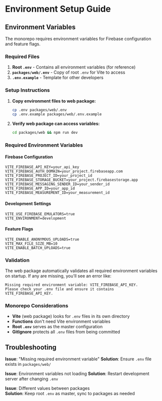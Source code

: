 # Environment Setup Guide

## Environment Variables

The monorepo requires environment variables for Firebase configuration and feature flags.

### Required Files

1. **Root `.env`** - Contains all environment variables (for reference)
2. **`packages/web/.env`** - Copy of root `.env` for Vite to access
3. **`.env.example`** - Template for other developers

### Setup Instructions

1. **Copy environment files to web package:**
   ```bash
   cp .env packages/web/.env
   cp .env.example packages/web/.env.example
   ```

2. **Verify web package can access variables:**
   ```bash
   cd packages/web && npm run dev
   ```

### Required Environment Variables

#### Firebase Configuration
```env
VITE_FIREBASE_API_KEY=your_api_key
VITE_FIREBASE_AUTH_DOMAIN=your_project.firebaseapp.com
VITE_FIREBASE_PROJECT_ID=your_project_id
VITE_FIREBASE_STORAGE_BUCKET=your_project.firebasestorage.app
VITE_FIREBASE_MESSAGING_SENDER_ID=your_sender_id
VITE_FIREBASE_APP_ID=your_app_id
VITE_FIREBASE_MEASUREMENT_ID=your_measurement_id
```

#### Development Settings
```env
VITE_USE_FIREBASE_EMULATORS=true
VITE_ENVIRONMENT=development
```

#### Feature Flags
```env
VITE_ENABLE_ANONYMOUS_UPLOADS=true
VITE_MAX_FILE_SIZE_MB=10
VITE_ENABLE_BATCH_UPLOADS=true
```

### Validation

The web package automatically validates all required environment variables on startup. If any are missing, you'll see an error like:

```
Missing required environment variable: VITE_FIREBASE_API_KEY. 
Please check your .env file and ensure it contains VITE_FIREBASE_API_KEY.
```

### Monorepo Considerations

- **Vite** (web package) looks for `.env` files in its own directory
- **Functions** don't need Vite environment variables
- **Root `.env`** serves as the master configuration
- **GitIgnore** protects all `.env` files from being committed

## Troubleshooting

**Issue**: "Missing required environment variable"
**Solution**: Ensure `.env` file exists in `packages/web/`

**Issue**: Environment variables not loading
**Solution**: Restart development server after changing `.env`

**Issue**: Different values between packages  
**Solution**: Keep root `.env` as master, sync to packages as needed